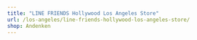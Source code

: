 ```yaml
---
title: "LINE FRIENDS Hollywood Los Angeles Store"
url: /los-angeles/line-friends-hollywood-los-angeles-store/
shop: Andenken
---
```


